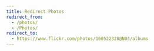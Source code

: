 ```yaml
---
title: Redirect Photos
redirect_from:
  - /photos/
  - /Photos/
redirect_to:
  - https://www.flickr.com/photos/160522328@N03/albums
---
```


